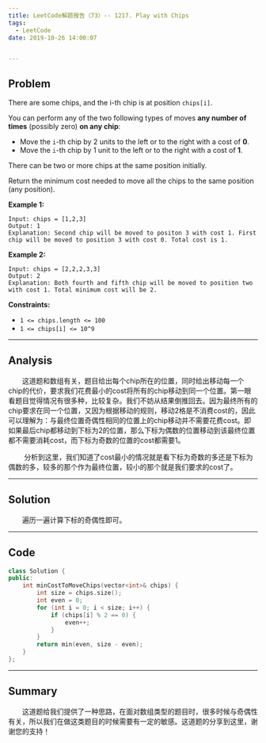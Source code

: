 ```yaml
---
title: LeetCode解题报告（73）-- 1217. Play with Chips
tags:
  - LeetCode
date: 2019-10-26 14:00:07


---
```


## Problem

There are some chips, and the i-th chip is at position `chips[i]`.

You can perform any of the two following types of moves **any number of times** (possibly zero) **on any chip**:

- Move the `i`-th chip by 2 units to the left or to the right with a cost of **0**.
- Move the `i`-th chip by 1 unit to the left or to the right with a cost of **1**.

There can be two or more chips at the same position initially.

Return the minimum cost needed to move all the chips to the same position (any position).

<!-- more -->

**Example 1:**

```
Input: chips = [1,2,3]
Output: 1
Explanation: Second chip will be moved to positon 3 with cost 1. First chip will be moved to position 3 with cost 0. Total cost is 1.
```

**Example 2:**

```
Input: chips = [2,2,2,3,3]
Output: 2
Explanation: Both fourth and fifth chip will be moved to position two with cost 1. Total minimum cost will be 2.
```

**Constraints:**

- `1 <= chips.length <= 100`
- `1 <= chips[i] <= 10^9`

------

## Analysis

&emsp;&emsp;这道题和数组有关，题目给出每个chip所在的位置，同时给出移动每一个chip的代价，要求我们花费最小的cost将所有的chip移动到同一个位置。第一眼看题目觉得情况有很多种，比较复杂。我们不妨从结果倒推回去。因为最终所有的chip要求在同一个位置，又因为根据移动的规则，移动2格是不消费cost的，因此可以理解为：与最终位置奇偶性相同的位置上的chip移动并不需要花费cost。即如果最后chip都移动到下标为2的位置，那么下标为偶数的位置移动到该最终位置都不需要消耗cost，而下标为奇数的位置的cost都需要1。

&emsp;&emsp; 分析到这里，我们知道了cost最小的情况就是看下标为奇数的多还是下标为偶数的多，较多的那个作为最终位置，较小的那个就是我们要求的cost了。

------

## Solution

&emsp;&emsp;遍历一遍计算下标的奇偶性即可。

------

## Code

```c++
class Solution {
public:
    int minCostToMoveChips(vector<int>& chips) {
        int size = chips.size();
        int even = 0;
        for (int i = 0; i < size; i++) {
            if (chips[i] % 2 == 0) {
                even++;
            }
        }
        return min(even, size - even);
    }
};
```

------

## Summary

 &emsp;&emsp;这道题给我们提供了一种思路，在面对数组类型的题目时，很多时候与奇偶性有关，所以我们在做这类题目的时候需要有一定的敏感。这道题的分享到这里，谢谢您的支持！
